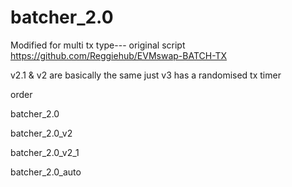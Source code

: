 # batcher_2.0
Modified for multi tx type--- original script https://github.com/Reggiehub/EVMswap-BATCH-TX


v2.1 & v2 are basically the same just v3 has a randomised tx timer

order

batcher_2.0

batcher_2.0_v2

batcher_2.0_v2_1

batcher_2.0_auto
